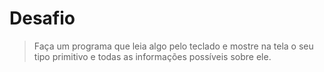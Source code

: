 # Desafio

> Faça um programa que leia algo pelo teclado e mostre na tela o seu
tipo primitivo e todas as informações possíveis sobre ele.
